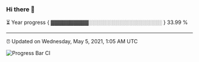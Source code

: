 ### Hi there 👋

⏳ Year progress { ▓▓▓▓▓▓▓▓▓▓░░░░░░░░░░░░░░░░░░░░ } 33.99 %

---

⏰ Updated on Wednesday, May 5, 2021, 1:05 AM UTC

![Progress Bar CI](https://github.com/arthurbuhl/arthurbuhl/workflows/Progress%20Bar%20CI/badge.svg)
